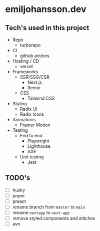 # emiljohansson.dev

## Tech's used in this project

* Repo
  * turborepo
* CI
  * github actions
* Hosting / CD
  * vercel
* Frameworks
  * SSR/SSG/CSR
    * Next.js
    * Remix
  * CSS
    * Tailwind CSS
* Styling
  * Radix UI
  * Radix Icons
* Animations
  * Framer Motion
* Testing
  * End to end
    * Playwright
    * Lighthouse
    * AXE
  * Unit testing
    * Jest


## TODO's

- [ ] husky
- [ ] pnpm
- [ ] preact
- [ ] rename branch from `master` to `main`
- [ ] rename `nextapp` to `next-app`
- [ ] remove styled components and stitches
- [ ] avn
